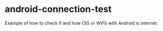 android-connection-test
=======================

Example of how to check if and how (3G or WiFi) with Android is internet.